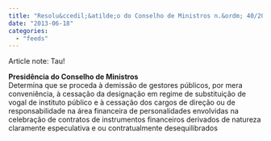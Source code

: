 ```yaml
---
title: "Resolu&ccedil;&atilde;o do Conselho de Ministros n.&ordm; 40/2013, D.R. n.&ordm; 115, S&eacute;rie I de 2013-06-18"
date: "2013-06-18"
categories: 
  - "feeds"
---
```


Article note: Tau!

**Presidência do Conselho de Ministros**  
Determina que se proceda à demissão de gestores públicos, por mera conveniência, à cessação da designação em regime de substituição de vogal de instituto público e à cessação dos cargos de direção ou de responsabilidade na área financeira de personalidades envolvidas na celebração de contratos de instrumentos financeiros derivados de natureza claramente especulativa e ou contratualmente desequilibrados
